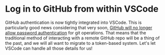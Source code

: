 # Log in to GitHub from within VSCode

GitHub authentication is now tightly integrated into VSCode. This is particularly good news considering that very soon, [GitHub will no longer allow password authentication](https://github.blog/2020-12-15-token-authentication-requirements-for-git-operations/) for git operations. That means that the traditional method of interacting with a remote GitHub repo will be a thing of the past, and we will all want to migrate to a token-based system. Let's let VSCode can handle all those details for us!

